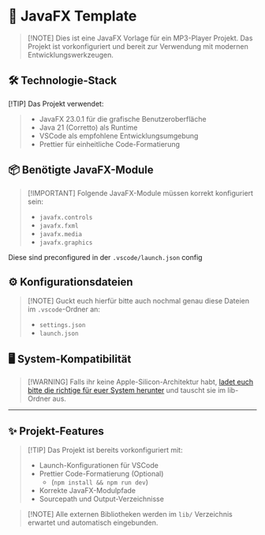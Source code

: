 # 🎵 JavaFX Template

> [!NOTE] Dies ist eine JavaFX Vorlage für ein MP3-Player Projekt. Das Projekt ist vorkonfiguriert und bereit zur Verwendung mit modernen Entwicklungswerkzeugen.

## 🛠️ Technologie-Stack

[!TIP] Das Projekt verwendet:
>
> - JavaFX 23.0.1 für die grafische Benutzeroberfläche
> - Java 21 (Corretto) als Runtime
> - VSCode als empfohlene Entwicklungsumgebung
> - Prettier für einheitliche Code-Formatierung

## 📦 Benötigte JavaFX-Module

> \[!IMPORTANT\] Folgende JavaFX-Module müssen korrekt konfiguriert sein:
>
> - `javafx.controls`
> - `javafx.fxml`
> - `javafx.media`
> - `javafx.graphics`

Diese sind preconfigured in der `.vscode/launch.json` config

## ⚙️ Konfigurationsdateien

> [!NOTE] Guckt euch hierfür bitte auch nochmal genau diese Dateien im `.vscode`-Ordner an:
>
> - `settings.json`
> - `launch.json`

## 🖥️ System-Kompatibilität

> [!WARNING] Falls ihr keine Apple-Silicon-Architektur habt, [ladet euch bitte die richtige für euer System herunter](https://gluonhq.com/products/javafx/) und tauscht sie im lib-Ordner aus.

---

## ✨ Projekt-Features

> [!TIP] Das Projekt ist bereits vorkonfiguriert mit:
>
> - Launch-Konfigurationen für VSCode
> - Prettier Code-Formatierung (Optional)
>   - (`npm install && npm run dev`)
> - Korrekte JavaFX-Modulpfade
> - Sourcepath und Output-Verzeichnisse

> [!NOTE] Alle externen Bibliotheken werden im `lib/` Verzeichnis erwartet und automatisch eingebunden.